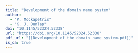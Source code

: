 ```yaml
---
title: "Development of the domain name system"
author:
  - "P. Mockapetris"
  - "K. J. Dunlap"
doi: "10.1145/52324.52338"
url: "https://doi.org/10.1145/52324.52338"
pdf_url: "[[Development of the domain name system.pdf]]"
is_oa: true
---
```

